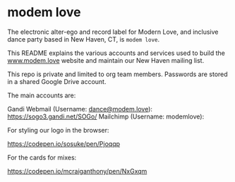 # modem love

The electronic alter-ego and record label for Modern Love, and inclusive dance party based in New Haven, CT, is `modem love`.

This README explains the various accounts and services used to build the www.modem.love website and maintain our New Haven mailing list.

This repo is private and limited to org team members. Passwords are stored in a shared Google Drive account.

The main accounts are:

Gandi Webmail (Username: dance@modem.love): https://sogo3.gandi.net/SOGo/
Mailchimp (Username: modemlove): 

For styling our logo in the browser:

https://codepen.io/sosuke/pen/Pjoqqp

For the cards for mixes:

https://codepen.io/mcraiganthony/pen/NxGxqm
